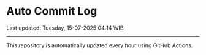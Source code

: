 # Auto Commit Log

Last updated: Tuesday, 15-07-2025 04:14 WIB

---

This repository is automatically updated every hour using GitHub Actions.
